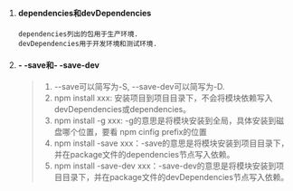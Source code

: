 1. #### dependencies和devDependencies

   ```undefined
   dependencies列出的包用于生产环境.
   devDependencies用于开发环境和测试环境.
   ```

2. #### - -save和- -save-dev

   > 1. --save可以简写为-S, --save-dev可以简写为-D.
   > 2. npm install xxx: 安装项目到项目目录下，不会将模块依赖写入devDependencies或dependencies。
   > 3. npm install -g xxx: -g的意思是将模块安装到全局，具体安装到磁盘哪个位置，要看 npm cinfig prefix的位置
   > 4. npm install -save xxx：-save的意思是将模块安装到项目目录下，并在package文件的dependencies节点写入依赖。
   > 5. npm install -save-dev xxx：-save-dev的意思是将模块安装到项目目录下，并在package文件的devDependencies节点写入依赖。

